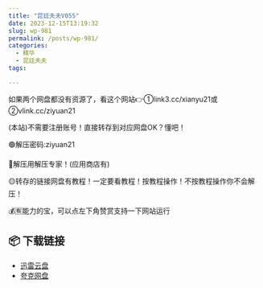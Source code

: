 ```yaml
---
title: "昆廷夫夫V055"
date: 2023-12-15T13:19:32
slug: wp-981
permalink: /posts/wp-981/
categories:
  - 精华
  - 昆廷夫夫
tags:

---
```


如果两个网盘都没有资源了，看这个网站👉①link3.cc/xianyu21或②vlink.cc/ziyuan21

(本站)不需要注册账号！直接转存到对应网盘OK？懂吧！

🟢解压密码:ziyuan21

🔵解压用解压专家！(应用商店有)

🟡转存的链接网盘有教程！一定要看教程！按教程操作！不按教程操作你不会解压！

💰🈶能力的宝，可以点左下角赞赏支持一下网站运行

## 📦 下载链接
- [迅雷云盘](https://blziyuan21.com/pay-download/981?key=b1832e02e1&down_id=0)
- [夸克网盘](https://blziyuan21.com/pay-download/981?key=b1832e02e1&down_id=1)

